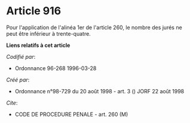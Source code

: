 # Article 916

Pour l'application de l'alinéa 1er de l'article 260, le nombre des jurés ne peut être inférieur à trente-quatre.

**Liens relatifs à cet article**

_Codifié par_:

  - Ordonnance 96-268 1996-03-28

_Créé par_:

  - Ordonnance n°98-729 du 20 août 1998 - art. 3 () JORF 22 août 1998

_Cite_:

  - CODE DE PROCEDURE PENALE - art. 260 (M)
